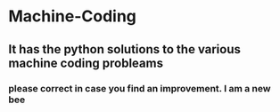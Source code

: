 # Machine-Coding 
## It has the python solutions to the various machine coding probleams
### please correct in case you find an improvement. I am a new bee 

